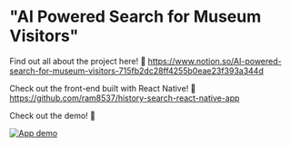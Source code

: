 # "AI Powered Search for Museum Visitors"

Find out all about the project here! 🌴
  https://www.notion.so/AI-powered-search-for-museum-visitors-715fb2dc28ff4255b0eae23f393a344d

Check out the front-end built with React Native! 🌼 
  https://github.com/ram8537/history-search-react-native-app

Check out the demo! 🌸

[![App demo](https://img.youtube.com/vi/FU6c2k4OgTY/0.jpg)](https://www.youtube.com/watch?v=FU6c2k4OgTY)
